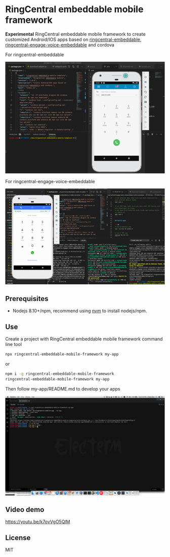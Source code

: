# RingCentral embeddable mobile framework

**Experimental** RingCentral embeddable mobile framework to create customized Android/IOS apps based on [ringcentral-embeddable](https://github.com/ringcentral/ringcentral-embeddable), [ringcentral-engage-voice-embeddable](https://github.com/ringcentral/engage-voice-embeddable) and cordova

For ringcentral-embeddable

![ ](screenshots/s1.png)

For ringcentral-engage-voice-embeddable

![ ](screenshots/s3.png)

## Prerequisites

- Nodejs 8.10+/npm, recommend using [nvm](https://github.com/creationix/nvm) to install nodejs/npm.

## Use

Create a project with RingCentral embeddable mobile framework command line tool

```sh
npx ringcentral-embeddable-mobile-framework my-app
```

or

```sh
npm i -g ringcentral-embeddable-mobile-framework
ringcentral-embeddable-mobile-framework my-app
```

Then follow my-app/README.md to develop your apps

![ ](screenshots/s2.png)

## Video demo

https://youtu.be/k7ovVgO5QlM

## License

MIT
